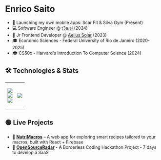 # Enrico Saito  

- 🚀 Launching my own mobile apps: Scar Fit & Silva Gym (Present)
- 💻 Software Engineer @ [t3a.ai](https://t3a.ai) (2024)  
- 🌱 Jr Frontend Developer @ [Aelius Solar](https://aeliussolar.com.br) (2023)  
- 🎓 Economic Sciences - Federal University of Rio de Janeiro (2020-2025)  
- 🎓 CS50x - Harvard's Introduction To Computer Science (2024)

## 🛠 Technologies & Stats 

<table style="border-collapse: collapse; border: none; width: 100%;">
<tr>
  <!-- Tech Stack) -->
  <td valign="middle" align="center" style="border: none;">
    <p align="center">
      <img src="https://skillicons.dev/icons?i=js,ts,react,tailwind&perline=4"><br>
      <img src="https://skillicons.dev/icons?i=nodejs,python,postgresql,supabase&perline=4"><br>
      <img src="https://skillicons.dev/icons?i=git,githubactions,docker,aws&perline=4">
    </p>
  </td>

  <!-- GitHub Stats -->
  <td valign="middle" align="center" style="border: none;">
    <img src="https://github-readme-stats.vercel.app/api?username=enricosaito&show_icons=true&theme=tokyonight">
  </td>
</tr>
</table>

## 🟢 Live Projects

- 🍉 [**NutriMacros**](https://macro-calculator-e0c96.web.app/) – A web app for exploring smart recipes tailored to your macros, built with React + Firebase
- 📡 [**OpenSourceRadar**](https://open-source-radar.web.app/) - A Borderless Coding Hackathon Project - 7 days to develop a SaaS  
